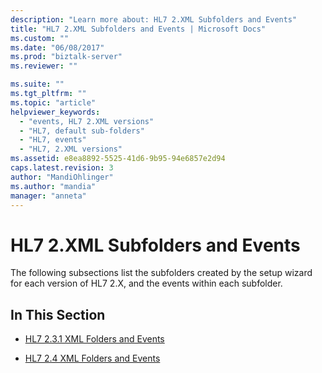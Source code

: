 ```yaml
---
description: "Learn more about: HL7 2.XML Subfolders and Events"
title: "HL7 2.XML Subfolders and Events | Microsoft Docs"
ms.custom: ""
ms.date: "06/08/2017"
ms.prod: "biztalk-server"
ms.reviewer: ""

ms.suite: ""
ms.tgt_pltfrm: ""
ms.topic: "article"
helpviewer_keywords: 
  - "events, HL7 2.XML versions"
  - "HL7, default sub-folders"
  - "HL7, events"
  - "HL7, 2.XML versions"
ms.assetid: e8ea8892-5525-41d6-9b95-94e6857e2d94
caps.latest.revision: 3
author: "MandiOhlinger"
ms.author: "mandia"
manager: "anneta"
---
```

# HL7 2.XML Subfolders and Events
The following subsections list the subfolders created by the setup wizard for each version of HL7 2.X, and the events within each subfolder.  
  
## In This Section  
  
-   [HL7 2.3.1 XML Folders and Events](../../adapters-and-accelerators/accelerator-hl7/hl7-2-3-1-xml-folders-and-events.md)  
  
-   [HL7 2.4 XML Folders and Events](../../adapters-and-accelerators/accelerator-hl7/hl7-2-4-xml-folders-and-events.md)

